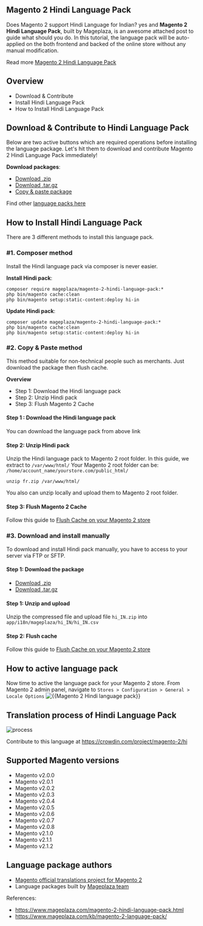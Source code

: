 ## Magento 2 Hindi Language Pack

Does Magento 2 support Hindi Language for Indian? yes and **Magento 2 Hindi Language Pack**, built by Mageplaza, is an awesome attached post to guide what should you do. In this tutorial, the language pack will be auto-applied on the both frontend and backed of the online store without any manual modification.

Read more [Magento 2 Hindi Language Pack](https://www.mageplaza.com/magento-2-hindi-language-pack.html)


## Overview

- Download & Contribute
- Install Hindi Language Pack
- How to Install Hindi Language Pack

## Download & Contribute to Hindi Language Pack

Below are two active buttons which are required operations before installing the language package. Let's hit them to download and contribute Magento 2 Hindi Language Pack immediately!

**Download packages**:

- [Download .zip](https://github.com/mageplaza/magento-2-hindi-language-pack/archive/master.zip)
- [Download .tar.gz](https://github.com/mageplaza/magento-2-hindi-language-pack/tarball/master)
- [Copy & paste package](https://crowdin.com/project/magento-2/hi.zip)


Find other [language packs here]({https://www.mageplaza.com/kb/magento-2-language-pack/)

## How to Install Hindi Language Pack

There are 3 different methods to install this language pack.

### #1. Composer method
Install the Hindi language pack via composer is never easier.

**Install Hindi pack**:

```
composer require mageplaza/magento-2-hindi-language-pack:*
php bin/magento cache:clean
php bin/magento setup:static-content:deploy hi-in

```


**Update  Hindi pack**:

```
composer update mageplaza/magento-2-hindi-language-pack:*
php bin/magento cache:clean
php bin/magento setup:static-content:deploy hi-in

```

### #2. Copy & Paste method

This method suitable for non-technical people such as merchants. Just download the package then flush cache.

**Overview**

- Step 1: Download the Hindi language pack
- Step 2: Unzip Hindi pack
- Step 3: Flush Magento 2 Cache

#### Step 1 : Download the Hindi language pack

You can download the language pack from above link

#### Step 2: Unzip Hindi pack

Unzip the Hindi language pack to Magento 2 root folder. In this guide, we extract to `/var/www/html/`
Your Magento 2 root folder can be: `/home/account_name/yourstore.com/public_html/`

```
unzip fr.zip /var/www/html/
```

You also can unzip locally and upload them to Magento 2 root folder.

#### Step 3: Flush Magento 2 Cache

Follow this guide to [Flush Cache on your Magento 2 store](https://www.mageplaza.com/kb/how-flush-enable-disable-cache.html)


### #3. Download and install manually

To download and install Hindi pack manually, you have to access to your server via FTP or SFTP.

#### Step 1: Download the package

- [Download .zip](https://github.com/mageplaza/magento-2-hindi-language-pack/archive/master.zip)
- [Download .tar.gz](https://github.com/mageplaza/magento-2-hindi-language-pack/tarball/master)

#### Step 1: Unzip and upload

Unzip the compressed file and upload file `hi_IN.zip` into `app/i18n/mageplaza/hi_IN/hi_IN.csv`

#### Step 2: Flush cache

Follow this guide to [Flush Cache on your Magento 2 store](https://www.mageplaza.com/kb/how-flush-enable-disable-cache.html)


## How to active language pack

Now time to active the language pack for your Magento 2 store. From Magento 2 admin panel, navigate to `Stores > Configuration > General > Locale Options`
![{{Magento 2 Hindi language pack}}](https://i.imgur.com/aPSUA0l.png)


## Translation process of Hindi Language Pack
![process](http://progressed.io/bar/80)

Contribute to this language at https://crowdin.com/project/magento-2/hi

## Supported Magento versions

- Magento v2.0.0
- Magento v2.0.1
- Magento v2.0.2
- Magento v2.0.3
- Magento v2.0.4
- Magento v2.0.5
- Magento v2.0.6
- Magento v2.0.7
- Magento v2.0.8
- Magento v2.1.0
- Magento v2.1.1
- Magento v2.1.2



## Language package authors

- [Magento official translations project for Magento 2](https://crowdin.com/project/magento-2)
- Language packages built by [Mageplaza team](https://www.mageplaza.com/)


References:
- https://www.mageplaza.com/magento-2-hindi-language-pack.html
- https://www.mageplaza.com/kb/magento-2-language-pack/